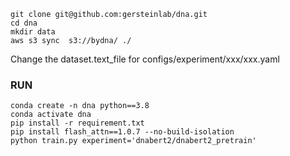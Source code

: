 ```
git clone git@github.com:gersteinlab/dna.git
cd dna
mkdir data
aws s3 sync  s3://bydna/ ./
```

Change the dataset.text_file for configs/experiment/xxx/xxx.yaml

### RUN
```
conda create -n dna python==3.8
conda activate dna
pip install -r requirement.txt
pip install flash_attn==1.0.7 --no-build-isolation
python train.py experiment='dnabert2/dnabert2_pretrain'
```
